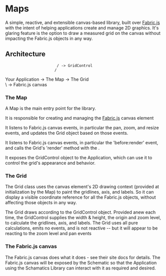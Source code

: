 # Maps

A simple, reactive, and extensible canvas-based library, built over [Fabric.js](https://fabricjs.com/) with the intent of helping applications create and manage 2D graphics. It's glaring feature is the option to draw a measured grid on the canvas without impacting the Fabric.js objects in any way.

## Architecture
                           / -> GridControl 
                          / 
Your Application -> The Map -> The Grid
                           \
                            \ -> Fabric.js canvas

### The Map

A Map is the main entry point for the library. 

It is responsible for creating and managing the [Fabric.js](https://fabricjs.com/) canvas element 

It listens to Fabric.js canvas events, in particular the pan, zoom, and resize events, and updates the Grid object based on those events.  

It listens to Fabric.js canvas events, in particular the 'before:render' event, and calls the Grid's 'render' method with the .

It exposes the GridControl object to the Application, which can use it to control the grid's appearance and behavior.

### The Grid

The Grid class uses the canvas element's 2D drawing context (provided at initialization by the Map) to paint the gridlines, axis, and labels. So it can display a visible coordinate reference for all the Fabric.js objects, without affecting those objects in any way. 

The Grid draws according to the GridControl object. Provided anew each time, the GridControl supplies the width & height, the origin and zoom level, to calculate the gridlines, axis, and labels. The Grid uses all pure calculations, emits no events, and is not reactive -- but it will appear to be reacting to the zoom level and pan events

### The Fabric.js canvas

The Fabric.js canvas does what it does - see their site docs for details. The Fabric.js canvas will be exposed by the Schematic so that the Application using the Schamatics Library can interact with it as required and desired.
